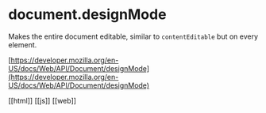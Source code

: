 # document.designMode

Makes the entire document editable, similar to `contentEditable` but on every element.  
  
[https://developer.mozilla.org/en-US/docs/Web/API/Document/designMode](https://developer.mozilla.org/en-US/docs/Web/API/Document/designMode)

[[html]]
[[js]]
[[web]]
